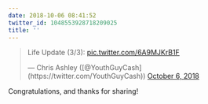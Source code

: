 ```yaml
---
date: 2018-10-06 08:41:52
twitter_id: 1048553928718209025
title: ''
---
```


<blockquote class="twitter-tweet"><p lang="en" dir="ltr">Life Update (3/3): <a href="https://t.co/6A9MJKrB1F">pic.twitter.com/6A9MJKrB1F</a></p>&mdash; Chris Ashley ([@YouthGuyCash](https://twitter.com/YouthGuyCash)) <a href="https://twitter.com/YouthGuyCash/status/1048519413484466176?ref_src=twsrc%5Etfw">October 6, 2018</a></blockquote>
<script async src="https://platform.twitter.com/widgets.js" charset="utf-8"></script>

Congratulations, and thanks for sharing!
